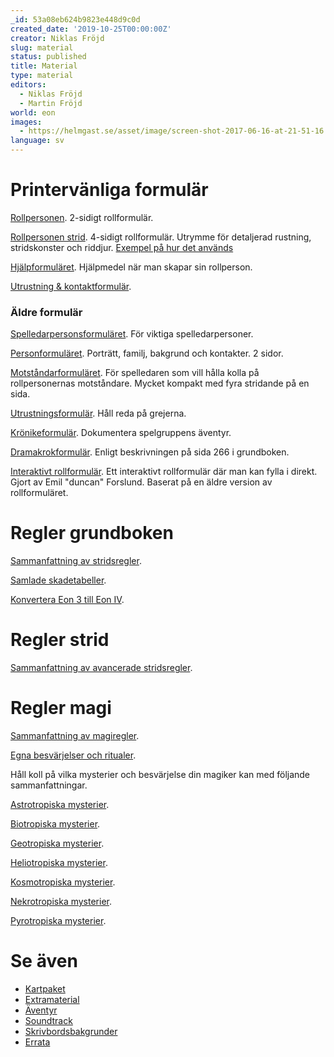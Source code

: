 ```yaml
---
_id: 53a08eb624b9823e448d9c0d
created_date: '2019-10-25T00:00:00Z'
creator: Niklas Fröjd
slug: material
status: published
title: Material
type: material
editors:
  - Niklas Fröjd
  - Martin Fröjd
world: eon
images:
  - https://helmgast.se/asset/image/screen-shot-2017-06-16-at-21-51-16.png
language: sv
---
```

Printervänliga formulär
=======================

[Rollpersonen](https://helmgast.se/asset/download/rollperson-v2.pdf). 2-sidigt rollformulär.

[Rollpersonen strid](https://helmgast.se/asset/download/rollperson-v2-strid.pdf). 4-sidigt rollformulär. Utrymme för detaljerad rustning, stridskonster och riddjur. [Exempel på hur det används](https://helmgast.se/asset/download/rollperson-v2-strid-exempel.pdf)

[Hjälpformuläret](https://helmgast.se/asset/download/skapa-rollperson.pdf). Hjälpmedel när man skapar sin rollperson.

[Utrustning & kontaktformulär](https://helmgast.se/asset/download/utrustning-v2.pdf).

### Äldre formulär

[Spelledarpersonsformuläret](https://helmgast.se/asset/download/rollperson-light.pdf). För viktiga spelledarpersoner.

[Personformuläret](https://helmgast.se/asset/download/form-rollperson-familj-1.pdf). Porträtt, familj, bakgrund och kontakter. 2 sidor.

[Motståndarformuläret](https://helmgast.se/asset/download/motstandare.pdf). För spelledaren som vill hålla kolla på rollpersonernas motståndare. Mycket kompakt med fyra stridande på en sida.

[Utrustningsformulär](https://helmgast.se/asset/download/utrustning.pdf). Håll reda på grejerna.

[Krönikeformulär](https://helmgast.se/asset/download/kronika.pdf). Dokumentera spelgruppens äventyr.

[Dramakrokformulär](https://helmgast.se/asset/download/dramakrokar.pdf). Enligt beskrivningen på sida 266 i grundboken.

[Interaktivt rollformulär](https://helmgast.se/asset/download/rollperson-interaktivt.pdf). Ett interaktivt rollformulär där man kan fylla i direkt. Gjort av Emil "duncan" Forslund. Baserat på en äldre version av rollformuläret.

Regler grundboken
=================

[Sammanfattning av stridsregler](https://helmgast.se/asset/download/strid-sammanfattning.pdf).

[Samlade skadetabeller](https://helmgast.se/asset/download/skadetabeller.pdf).

[Konvertera Eon 3 till Eon IV](https://helmgast.se/asset/download/konvertering.pdf).

Regler strid
============

[Sammanfattning av avancerade stridsregler](https://helmgast.se/asset/download/avancerad-strid-sammanfattning.pdf).

Regler magi
===========

[Sammanfattning av magiregler](https://helmgast.se/asset/download/magi-sammanfattning.pdf).

[Egna besvärjelser och ritualer](https://helmgast.se/asset/download/egen-magi.pdf).

Håll koll på vilka mysterier och besvärjelse din magiker kan med följande sammanfattningar.

[Astrotropiska mysterier](https://helmgast.se/asset/download/aspekt-astrotropi-sammanfattning.pdf).

[Biotropiska mysterier](https://helmgast.se/asset/download/aspekt-biotropi-sammanfattning.pdf).

[Geotropiska mysterier](https://helmgast.se/asset/download/aspekt-geotropi-sammanfattning.pdf).

[Heliotropiska mysterier](https://helmgast.se/asset/download/aspekt-heliotropi-sammanfattning.pdf).

[Kosmotropiska mysterier](https://helmgast.se/asset/download/aspekt-kosmotropi-sammanfattning.pdf).

[Nekrotropiska mysterier](https://helmgast.se/asset/download/aspekt-nekrotropi-sammanfattning.pdf).

[Pyrotropiska mysterier](https://helmgast.se/asset/download/aspekt-pyrotropi-sammanfattning.pdf).

Se även
=======

*   [Kartpaket](https://helmgast.se/eon/kartpaket)
*   [Extramaterial](https://helmgast.se/eon/extramaterial-till-eon-iv)
*   [Äventyr](https://helmgast.se/eon/aventyr-till-eon)
*   [Soundtrack](https://helmgast.se/eon/soundtrack-till-eon-the-face-of-deception)
*   [Skrivbordsbakgrunder](https://helmgast.se/eon/wallpaper)
*   [Errata](https://helmgast.se/eon/errata)
